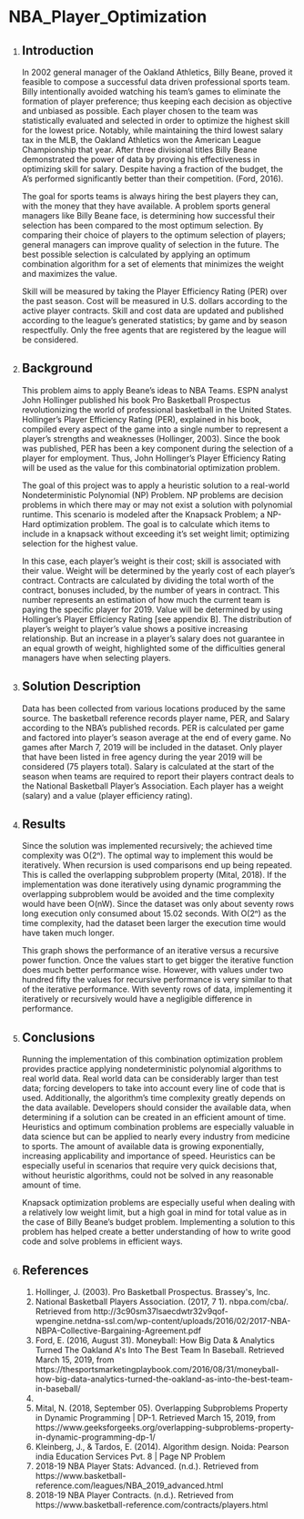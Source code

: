 # NBA_Player_Optimization
<ol>
<li>
<h2>Introduction</h2>
</li>
<p>In 2002 general manager of the Oakland Athletics, Billy Beane, proved it feasible to compose a successful data driven professional sports team. Billy intentionally avoided watching his team’s games to eliminate the formation of player preference; thus keeping each decision as objective and unbiased as possible. Each player chosen to the team was statistically evaluated and selected in order to optimize the highest skill for the lowest price. Notably, while maintaining the third lowest salary tax in the MLB, the Oakland Athletics won the American League Championship that year. After three divisional titles Billy Beane demonstrated the power of data by proving his effectiveness in optimizing skill for salary. Despite having a fraction of the budget, the A’s performed significantly better than their competition. (Ford, 2016).</p>
<p>The goal for sports teams is always hiring the best players they can, with the money that they have available. A problem sports general managers like Billy Beane face, is determining how successful their selection has been compared to the most optimum selection. By comparing their choice of players to the optimum selection of players; general managers can improve quality of selection in the future. The best possible selection is calculated by applying an optimum combination algorithm for a set of elements that minimizes the weight and maximizes the value. </p>
<p>Skill will be measured by taking the Player Efficiency Rating (PER) over the past season. Cost will be measured in U.S. dollars according to the active player contracts. Skill and cost data are updated and published according to the league’s generated statistics; by game and by season respectfully. Only the free agents that are registered by the league will be considered.</p>

<li>
<h2>Background</h2>
</li>

<p>This problem aims to apply Beane’s ideas to NBA Teams. ESPN analyst John Hollinger published his book Pro Basketball Prospectus revolutionizing the world of professional basketball in the United States. Hollinger’s Player Efficiency Rating (PER), explained in his book, compiled every aspect of the game into a single number to represent a player’s strengths and weaknesses (Hollinger, 2003). Since the book was published, PER has been a key component during the selection of a player for employment. Thus, John Hollinger’s Player Efficiency Rating will be used as the value for this combinatorial optimization problem.</p>

<p>The goal of this project was to apply a heuristic solution to a real-world Nondeterministic Polynomial (NP) Problem. NP problems are decision problems in which there may or may not exist a solution with polynomial runtime. This scenario is modeled after the Knapsack Problem; a NP-Hard optimization problem. The goal is to calculate which items to include in a knapsack without exceeding it’s set weight limit; optimizing selection for the highest value.</p>

<p>In this case, each player’s weight is their cost; skill is associated with their value. Weight will be determined by the yearly cost of each player’s contract. Contracts are calculated by dividing the total worth of the contract, bonuses included, by the number of years in contract. This number represents an estimation of how much the current team is paying the specific player for 2019. Value will be determined by using Hollinger’s Player Efficiency Rating [see appendix B]. The distribution of player’s weight to player’s value shows a positive increasing relationship. But an increase in a player’s salary does not guarantee in an equal growth of weight, highlighted some of the difficulties general managers have when selecting players.</p>

<li>
<h2>Solution Description</h2>
</li>

<p>Data has been collected from various locations produced by the same source. The basketball reference records player name, PER, and Salary according to the NBA’s published records. PER is calculated per game and factored into player’s season average at the end of every game. No games after March 7, 2019 will be included in the dataset. Only player that have been listed in free agency during the year 2019 will be considered (75 players total). Salary is calculated at the start of the season when teams are required to report their players contract deals to the National Basketball Player’s Association. Each player has a weight (salary) and a value (player efficiency rating).</p>

<li>
<h2>Results</h2>
</li>

<p>Since the solution was implemented recursively; the achieved time complexity was O(2ⁿ). The optimal way to implement this would be iteratively. When recursion is used comparisons end up being repeated. This is called the overlapping subproblem property (Mital, 2018). If the implementation was done iteratively using dynamic programming the overlapping subproblem would be avoided and the time complexity would have been O(nW). Since the dataset was only about seventy rows long execution only consumed about 15.02 seconds. With O(2ⁿ) as the time complexity, had the dataset been larger the execution time would have taken much longer.</p>
<p>This graph shows the performance of an iterative versus a recursive power function. Once the values start to get bigger the iterative function does much better performance wise. However, with values under two hundred fifty the values for recursive performance is very similar to that of the iterative performance. With seventy rows of data, implementing it iteratively or recursively would have a negligible difference in performance.</p>

<li>
<h2>Conclusions</h2>
</li>

<p>Running the implementation of this combination optimization problem provides practice applying nondeterministic polynomial algorithms to real world data. Real world data can be considerably larger than test data; forcing developers to take into account every line of code that is used. Additionally, the algorithm’s time complexity greatly depends on the data available. Developers should consider the available data, when determining if a solution can be created in an efficient amount of time. Heuristics and optimum combination problems are especially valuable in data science but can be applied to nearly every industry from medicine to sports. The amount of available data is growing exponentially, increasing applicability and importance of speed. Heuristics can be especially useful in scenarios that require very quick decisions that, without heuristic algorithms, could not be solved in any reasonable amount of time. </p>
<p>Knapsack optimization problems are especially useful when dealing with a relatively low weight limit, but a high goal in mind for total value as in the case of Billy Beane’s budget problem. Implementing a solution to this problem has helped create a better understanding of how to write good code and solve problems in efficient ways.</p>

<li>
<h2>References</h2>
</li>

<ol>

<li>
  Hollinger, J. (2003). Pro Basketball Prospectus. Brassey's, Inc.
</li>

<li>
  National Basketball Players Association. (2017, 7 1). nbpa.com/cba/. Retrieved from http://3c90sm37lsaecdwtr32v9qof-wpengine.netdna-ssl.com/wp-content/uploads/2016/02/2017-NBA-NBPA-Collective-Bargaining-Agreement.pdf
</li>

<li>
  Ford, E. (2016, August 31). Moneyball: How Big Data & Analytics Turned The Oakland A's Into The Best Team In Baseball. Retrieved March 15, 2019, from https://thesportsmarketingplaybook.com/2016/08/31/moneyball-how-big-data-analytics-turned-the-oakland-as-into-the-best-team-in-baseball/ 
<li>

<li>
  Mital, N. (2018, September 05). Overlapping Subproblems Property in Dynamic Programming | DP-1. Retrieved March 15, 2019, from https://www.geeksforgeeks.org/overlapping-subproblems-property-in-dynamic-programming-dp-1/
</li>

<li>
  Kleinberg, J., & Tardos, E. (2014). Algorithm design. Noida: Pearson india Education Services Pvt. 8 | Page NP Problem
</li>

<li>
2018-19 NBA Player Stats: Advanced. (n.d.). Retrieved from https://www.basketball-reference.com/leagues/NBA_2019_advanced.html
</li>

<li>
2018-19 NBA Player Contracts. (n.d.). Retrieved from https://www.basketball-reference.com/contracts/players.html</p>
</li>
</ol>

</ol>
